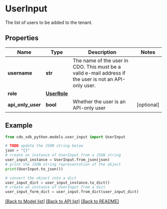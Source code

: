 # UserInput

The list of users to be added to the tenant.

## Properties

Name | Type | Description | Notes
------------ | ------------- | ------------- | -------------
**username** | **str** | The name of the user in CDO. This must be a valid e-mail address if the user is not an API-only user. | 
**role** | [**UserRole**](UserRole.md) |  | 
**api_only_user** | **bool** | Whether the user is an API-only user | [optional] 

## Example

```python
from cdo_sdk_python.models.user_input import UserInput

# TODO update the JSON string below
json = "{}"
# create an instance of UserInput from a JSON string
user_input_instance = UserInput.from_json(json)
# print the JSON string representation of the object
print(UserInput.to_json())

# convert the object into a dict
user_input_dict = user_input_instance.to_dict()
# create an instance of UserInput from a dict
user_input_form_dict = user_input.from_dict(user_input_dict)
```
[[Back to Model list]](../README.md#documentation-for-models) [[Back to API list]](../README.md#documentation-for-api-endpoints) [[Back to README]](../README.md)


